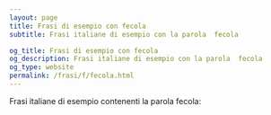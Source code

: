 ```yaml
---
layout: page
title: Frasi di esempio con fecola 
subtitle: Frasi italiane di esempio con la parola  fecola

og_title: Frasi di esempio con fecola 
og_description: Frasi italiane di esempio con la parola  fecola
og_type: website
permalink: /frasi/f/fecola.html
---
```


Frasi italiane di esempio contenenti la parola fecola:


